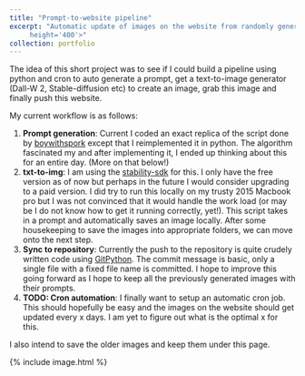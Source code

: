 ```yaml
---
title: "Prompt-to-website pipeline"
excerpt: "Automatic update of images on the website from randomly generated prompts fed into stable diffusion <br/><br/><img src='/images/week_stability.png' width='400' 
     height='400'>"
collection: portfolio
---
```


The idea of this short project was to see if I could build a pipeline using python and cron to auto generate a prompt, get a text-to-image generator (Dall-W 2, Stable-diffusion etc) to create an image, grab this image and finally push this website. 

My current workflow is as follows:
1. **Prompt generation**: Current I coded an exact replica of the script done by [boywithspork](https://github.com/boywithspork/DALLE2-Prompt-Generator) except that I reimplemented it in python. The algorithm fascinated my and after implementing it, I ended up thinking about this for an entire day. (More on that below!)
2. **txt-to-img**: I am using the [stability-sdk](https://github.com/Stability-AI/stability-sdk) for this. I only have the free version as of now but perhaps in the future I would consider upgrading to a paid version. I did try to run this locally on my trusty 2015 Macbook pro but I was not convinced that it would handle the work load (or may be I do not know how to get it running correctly, yet!). This script takes in a prompt and automatically saves an image locally. After some housekeeping to save the images into appropriate folders, we can move onto the next step. 
3. **Sync to repository**: Currently the push to the repository is quite crudely written code using [GitPython](https://gitpython.readthedocs.io/en/stable/). The commit message is basic, only a single file with a fixed file name is committed. I hope to improve this going forward as I hope to keep all the previously generated images with their prompts. 
4. **TODO: Cron automation**: I finally want to setup an automatic cron job. This should hopefully be easy and the images on the website should get updated every x days. I am yet to figure out what is the optimal x for this.

I also intend to save the older images and keep them under this page.

[//]: # (https://stackoverflow.com/questions/19331362/using-an-image-caption-in-markdown-jekyll)

{% include image.html %}

